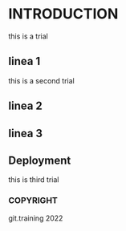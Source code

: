 # INTRODUCTION
this is a trial
## linea 1
this is a second trial
## linea 2
## linea 3
## Deployment
this is third trial

### COPYRIGHT
git.training 2022